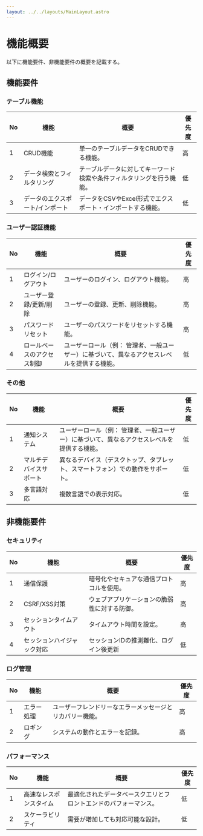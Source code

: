 ```yaml
---
layout: ../../layouts/MainLayout.astro
---
```

# 機能概要
以下に機能要件、非機能要件の概要を記載する。

## 機能要件
### テーブル機能
|  No  |  機能  |  概要  |  優先度  |
| ---- | ---- | ---- | ---- |
|  1  |  CRUD機能  |  単一のテーブルデータをCRUDできる機能。  |  高  |
|  2  |  データ検索とフィルタリング  |  テーブルデータに対してキーワード検索や条件フィルタリングを行う機能。  |  低  |
|  3  |  データのエクスポート/インポート  |  データをCSVやExcel形式でエクスポート・インポートする機能。  |  低 |


### ユーザー認証機能
|  No  |  機能  |  概要  |  優先度  |
| ---- | ---- | ---- | ---- |
|  1  |  ログイン/ログアウト  |  ユーザーのログイン、ログアウト機能。  |  高  |
|  2  |  ユーザー登録/更新/削除  |  ユーザーの登録、更新、削除機能。  |  高  |
|  3  |  パスワードリセット  |  ユーザーのパスワードをリセットする機能。  |  高  |
|  4  |  ロールベースのアクセス制御  |  ユーザーロール（例：  管理者、一般ユーザー）に基づいて、異なるアクセスレベルを提供する機能。  |  低  |

### その他
|  No  |  機能  |  概要  |  優先度  |
| ---- | ---- | ---- | ---- |
|  1  |  通知システム  |  ユーザーロール（例：  管理者、一般ユーザー）に基づいて、異なるアクセスレベルを提供する機能。  |  低  |
|  2  |  マルチデバイスサポート  |  異なるデバイス（デスクトップ、タブレット、スマートフォン）での動作をサポート。  |  低  
|  3  |  多言語対応  |  複数言語での表示対応。  |  低  |

## 非機能要件
### セキュリティ
|  No  |  機能  |  概要  |  優先度  |
| ---- | ---- | ---- | ---- |
|  1  |  通信保護  |  暗号化やセキュアな通信プロトコルを使用。  |  高  |
|  2  |  CSRF/XSS対策  |  ウェブアプリケーションの脆弱性に対する防御。  |  高  |
|  3  |  セッションタイムアウト  |  タイムアウト時間を設定。  |  高  |
|  4  |  セッションハイジャック対応  |  セッションIDの推測難化、ログイン後更新  |  低  |

### ログ管理
|  No  |  機能  |  概要  |  優先度  |
| ---- | ---- | ---- | ---- |
|  1  |  エラー処理  |  ユーザーフレンドリーなエラーメッセージとリカバリー機能。  |  高  |
|  2  |  ロギング  |  システムの動作とエラーを記録。  |  高  |

### パフォーマンス
|  No  |  機能  |  概要  |  優先度  |
| ---- | ---- | ---- | ---- |
|  1  |  高速なレスポンスタイム  |  最適化されたデータベースクエリとフロントエンドのパフォーマンス。  |  低  |
|  2  |  スケーラビリティ  |  需要が増加しても対応可能な設計。  |  低  |


